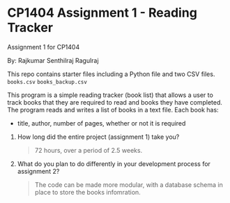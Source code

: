# CP1404 Assignment 1 - Reading Tracker

Assignment 1 for CP1404

By: Rajkumar Senthilraj Ragulraj

This repo contains starter files including a Python file and two CSV files.
`books.csv`
`books_backup.csv`

This program is a simple reading tracker (book list) that allows a user to track books that they
are required to read and books they have completed. The program reads and writes a list of
books in a text file. Each book has:

- title, author, number of pages, whether or not it is required

1. How long did the entire project (assignment 1) take you?

   > 72 hours, over a period of 2.5 weeks.

2. What do you plan to do differently in your development process for assignment 2?
   > The code can be made more modular, with a database schema in place to store the books infomration.
